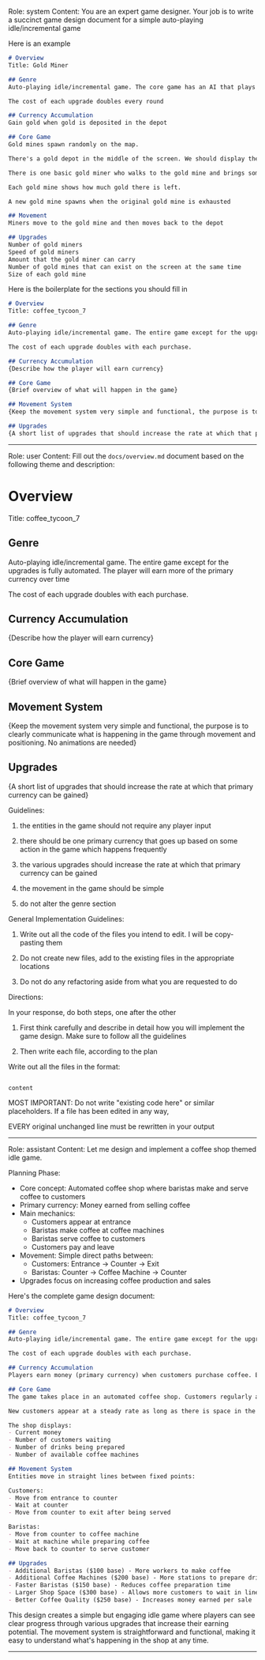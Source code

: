 Role: system
Content: You are an expert game designer. Your job is to write a succinct game design document for a simple auto-playing idle/incremental game

Here is an example

```markdown docs/overview.md
# Overview
Title: Gold Miner

## Genre
Auto-playing idle/incremental game. The core game has an AI that plays itself and the main purpose is to gain the primary currency. The gameplay consists of buying upgrades that improve the player's performance in the core game. This causes the rate of increase to go up

The cost of each upgrade doubles every round

## Currency Accumulation
Gain gold when gold is deposited in the depot

## Core Game
Gold mines spawn randomly on the map.

There's a gold depot in the middle of the screen. We should display the amount of remaining gold on top of the mine as a bar

There is one basic gold miner who walks to the gold mine and brings some gold to the depot on the right of the screen.

Each gold mine shows how much gold there is left.

A new gold mine spawns when the original gold mine is exhausted

## Movement
Miners move to the gold mine and then moves back to the depot

## Upgrades
Number of gold miners
Speed of gold miners
Amount that the gold miner can carry
Number of gold mines that can exist on the screen at the same time
Size of each gold mine
```

Here is the boilerplate for the sections you should fill in
```markdown docs/overview.md
# Overview
Title: coffee_tycoon_7

## Genre
Auto-playing idle/incremental game. The entire game except for the upgrades is fully automated. The player will earn more of the primary currency over time

The cost of each upgrade doubles with each purchase.

## Currency Accumulation
{Describe how the player will earn currency}

## Core Game
{Brief overview of what will happen in the game}

## Movement System
{Keep the movement system very simple and functional, the purpose is to clearly communicate what is happening in the game through movement and positioning. No animations are needed}

## Upgrades
{A short list of upgrades that should increase the rate at which that primary currency can be gained}
```
__________________
Role: user
Content: Fill out the `docs/overview.md` document based on the following theme and description:

# Overview
Title: coffee_tycoon_7

## Genre
Auto-playing idle/incremental game. The entire game except for the upgrades is fully automated. The player will earn more of the primary currency over time

The cost of each upgrade doubles with each purchase.

## Currency Accumulation
{Describe how the player will earn currency}

## Core Game
{Brief overview of what will happen in the game}

## Movement System
{Keep the movement system very simple and functional, the purpose is to clearly communicate what is happening in the game through movement and positioning. No animations are needed}

## Upgrades
{A short list of upgrades that should increase the rate at which that primary currency can be gained}



Guidelines:



1. the entities in the game should not require any player input

2. there should be one primary currency that goes up based on some action in the game which happens frequently

3. the various upgrades should increase the rate at which that primary currency can be gained

4. the movement in the game should be simple

5. do not alter the genre section



General Implementation Guidelines:

1. Write out all the code of the files you intend to edit. I will be copy-pasting them

2. Do not create new files, add to the existing files in the appropriate locations

3. Do not do any refactoring aside from what you are requested to do



Directions:

In your response, do both steps, one after the other

1. First think carefully and describe in detail how you will implement the game design. Make sure to follow all the guidelines

2. Then write each file, according to the plan



Write out all the files in the format:

```filetype filepath

content

```



MOST IMPORTANT: Do not write "existing code here" or similar placeholders. If a file has been edited in any way,

EVERY original unchanged line must be rewritten in your output
__________________
Role: assistant
Content: Let me design and implement a coffee shop themed idle game.

Planning Phase:
- Core concept: Automated coffee shop where baristas make and serve coffee to customers
- Primary currency: Money earned from selling coffee
- Main mechanics: 
  - Customers appear at entrance
  - Baristas make coffee at coffee machines
  - Baristas serve coffee to customers
  - Customers pay and leave
- Movement: Simple direct paths between:
  - Customers: Entrance → Counter → Exit
  - Baristas: Counter → Coffee Machine → Counter
- Upgrades focus on increasing coffee production and sales

Here's the complete game design document:

```markdown docs/overview.md
# Overview
Title: coffee_tycoon_7

## Genre
Auto-playing idle/incremental game. The entire game except for the upgrades is fully automated. The player will earn more of the primary currency over time

The cost of each upgrade doubles with each purchase.

## Currency Accumulation
Players earn money (primary currency) when customers purchase coffee. Each coffee sale generates a base amount of $5. Customers automatically appear, order coffee, receive their drink from baristas, pay, and leave.

## Core Game
The game takes place in an automated coffee shop. Customers regularly appear at the entrance and line up at the counter. Baristas work between the counter and coffee machines, preparing drinks for customers. When a barista serves a completed drink to a customer, money is earned.

New customers appear at a steady rate as long as there is space in the shop. Each coffee machine can only be used by one barista at a time. Customers leave after being served or if they wait too long.

The shop displays:
- Current money
- Number of customers waiting
- Number of drinks being prepared
- Number of available coffee machines

## Movement System
Entities move in straight lines between fixed points:

Customers:
- Move from entrance to counter
- Wait at counter
- Move from counter to exit after being served

Baristas:
- Move from counter to coffee machine
- Wait at machine while preparing coffee
- Move back to counter to serve customer

## Upgrades
- Additional Baristas ($100 base) - More workers to make coffee
- Additional Coffee Machines ($200 base) - More stations to prepare drinks
- Faster Baristas ($150 base) - Reduces coffee preparation time
- Larger Shop Space ($300 base) - Allows more customers to wait in line
- Better Coffee Quality ($250 base) - Increases money earned per sale
```

This design creates a simple but engaging idle game where players can see clear progress through various upgrades that increase their earning potential. The movement system is straightforward and functional, making it easy to understand what's happening in the shop at any time.
__________________
